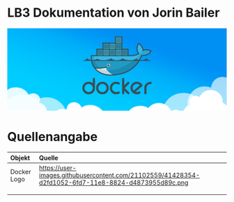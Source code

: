 # LB3 Dokumentation von Jorin Bailer
![image](https://github.com/jorinbyte/M300_service/blob/main/lb3/BilderMD/Docker_Logo.png?raw=true)



# Quellenangabe

| Objekt   |      Quelle     |
|:----------|:-------------|
| Docker Logo |  https://user-images.githubusercontent.com/21102559/41428354-d2fd1052-6fd7-11e8-8824-d4873955d89c.png|
|  |     |
|  |  |
|   |  |
